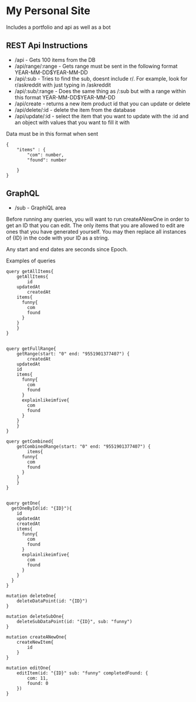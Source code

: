 # My Personal Site

Includes a portfolio and api as well as a bot

## REST Api Instructions

* /api - Gets 100 items from the DB
* /api/range/:range - Gets range must be sent in the following format YEAR-MM-DD$YEAR-MM-DD
* /api/:sub - Tries to find the sub, doesnt include r/. For example, look for r/askreddit with just typing in /askreddit
* /api/:sub/:range - Does the same thing as /:sub but with a range within this format YEAR-MM-DD$YEAR-MM-DD
* /api/create - returns a new item product id that you can update or delete
* /api/delete/:id - delete the item from the database
* /api/update/:id - select the item that you want to update with the :id and an object with values that you want to fill it with

Data must be in this format when sent
```
{
	"items" : {
		"com": number,
		"found": number
	
	}
}
```

## GraphQL 

* /sub - GraphiQL area

Before running any queries, you will want to run createANewOne in order to get an ID that you can edit. The only items that you are allowed to edit are ones that you have generated yourself. You may then replace all instances of {ID} in the code with your ID as a string.

Any start and end dates are seconds since Epoch.

Examples of queries

```
query getAllItems{
	getAllItems{
		id
    updatedAt
		createdAt
    items{
      funny{
        com
        found
      }
    }
	}
}


query getFullRange{
	getRange(start: "0" end: "9551901377407") {
		createdAt
    updatedAt
    id
    items{
      funny{
        com
        found
      }
      explainlikeimfive{
        com
        found
      }
    }
	}
}

query getCombined{
	getCombinedRange(start: "0" end: "9551901377407") {
		items{
      funny{
        com
        found
      }
    }
	}
}


query getOne{
  getOneById(id: "{ID}"){
    id
    updatedAt
    createdAt
    items{
      funny{
        com
        found
      }
      explainlikeimfive{
        com
        found
      }
    }
  }
}

mutation deleteOne{
	deleteDataPoint(id: "{ID}")
}

mutation deleteSubOne{
	deleteSubDataPoint(id: "{ID}", sub: "funny")
}

mutation createANewOne{
	createNewItem{
		id
	}
}

mutation editOne{
	editItem(id: "{ID}" sub: "funny" completedFound: {
		com: 11,
		found: 0
	})
}


```
